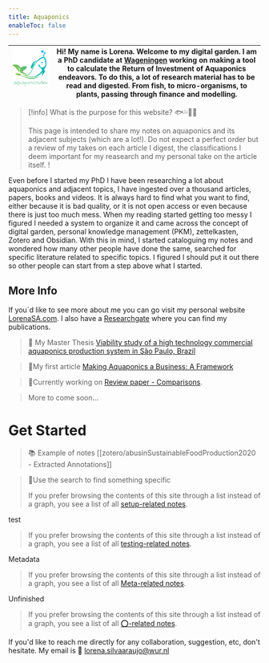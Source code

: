 ```yaml
---
title: Aquaponics
enableToc: false
---
```


|![Aquaponics.dev logo](aquaponics.png)<img width=300/>|Hi! My name is **Lorena**. Welcome to my digital garden. I am a PhD candidate at [Wageningen](https://www.wur.nl/en/about-wur.htm) working on making a tool to calculate the Return of Investment of Aquaponics endeavors. To do this, a lot of research material has to be read and digested. From fish, to micro-organisms, to plants, passing through finance and modelling.| 
|--------------|:-----:|



> [!info] What is the purpose for this website? 🐟💦🍃🌱
>
>This page is intended to share my notes on aquaponics and its adjacent subjects (which are a lot!). Do not expect a perfect order but a review of my takes on each article I digest, the classifications I deem important for my reasearch and my personal take on the article itself.     !

Even before I started my PhD I have been researching a lot about aquaponics and adjacent topics, I have ingested over a thousand articles, papers, books and videos. It is always hard to find what you want to find, either because it is bad quality, or it is not open access or even because there is just too much mess. When my reading started getting too messy I figured I needed a system to organize it and came across the concept of digital garden, personal knowledge management (PKM), zettelkasten, Zotero and Obsidian. With this in mind, I started cataloguing my notes and wondered how many other people have done the same, searched for specific literature related to specific topics. I figured I should put it out there so other people can start from a step above what I started. 
## More Info
 
If you´d like to see more about me you can go visit my personal website [LorenaSA.com](https://lorenasa.com). I also have a [Researchgate](https://www.researchgate.net/profile/Lorena-Silva-Araujo-3) where you can find my publications. 

>📓 My Master Thesis [Viability study of a high technology commercial aquaponics production system in São Paulo, Brazil](https://www.researchgate.net/publication/364368663_Viability_study_of_a_high_technology_commercial_aquaponics_production_system_in_Sao_Paulo_Brazil) 

>📗My first article [Making Aquaponics a Business: A Framework](https://www.mdpi.com/2073-4441/13/21/2978)

> 👷Currently working on [Review paper - Comparisons](/tags/reviewpaper).

> More to come soon...

# Get Started
> 📚 Example of notes  [[zotero/abusinSustainableFoodProduction2020 - Extracted Annotations]]

> 🔎Use the search to find something specific
>
> If you prefer browsing the contents of this site through a list instead of a graph, you see a list of all [setup-related notes](/tags/setup).

test 
> If you prefer browsing the contents of this site through a list instead of a graph, you see a list of all [testing-related notes](/tags/testing).

Metadata
> If you prefer browsing the contents of this site through a list instead of a graph, you see a list of all [Meta-related notes](/tags/Meta/).

Unfinished
> If you prefer browsing the contents of this site through a list instead of a graph, you see a list of all [⭕-related notes](/tags/⭕).


If you'd like to reach me directly for any collaboration, suggestion, etc, don't hesitate. My email is 📧 lorena.silvaaraujo@wur.nl


